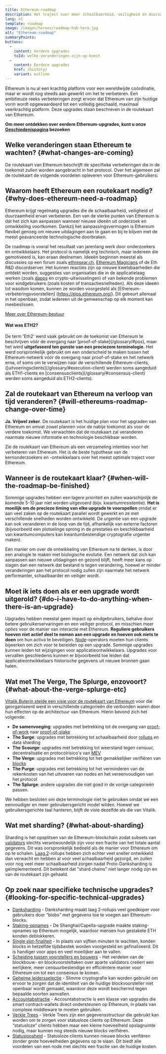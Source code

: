 ```yaml
---
title: Ethereum-roadmap
description: Het traject naar meer schaalbaarheid, veiligheid en duurzaamheid voor Ethereum.
lang: nl
template: roadmap
image: /images/heroes/roadmap-hub-hero.jpg
alt: "Ethereum-roadmap"
summaryPoints:
buttons:
  - 
    content: Verdere upgrades
    toId: welke-veranderingen-zijn-op-komst
  - 
    content: Eerdere upgrades
    href: /history/
    variant: outline
---
```


Ethereum is nu al een krachtig platform voor een wereldwijde coördinatie, maar er wordt nog steeds aan gewerkt om het te verbeteren. Een ambitieuze reeks verbeteringen zorgt ervoor dat Ethereum van zijn huidige vorm wordt opgewaardeerd tot een volledig geschaald, maximaal veerkrachtig platform. Deze upgrades staan beschreven in de routekaart van Ethereum.

**Om meer ontdekken over eerdere Ethereum-upgrades, kunt u onze [Geschiedenispagina](/history/) bezoeken**

## Welke veranderingen staan Ethereum te wachten? {#what-changes-are-coming}

De routekaart van Ethereum beschrijft de specifieke verbeteringen die in de toekomst zullen worden aangebracht in het protocol. Over het algemeen zal de routekaart de volgende voordelen opleveren voor Ethereum-gebruikers:

<CardGrid>
  <RoadmapActionCard
    href="/roadmap/scaling"
    title="Goedkopere transacties"
    image="scaling"
    description="Rollups are too expensive and rely on centralized components, causing users to place too much trust in their operators. The roadmap includes fixes for both of these problems."
    buttonText="More on reducing fees"
  />
  <RoadmapActionCard
    href="/roadmap/security"
    title="Extra veiligheid"
    image="security"
    description="Ethereum is already very secure but it can be made even stronger, ready to withstand all kinds of attack far into the future."
    buttonText="More on security"
  />
  <RoadmapActionCard
    href="/roadmap/user-experience"
    title="Betere gebruikerservaring"
    image="userExperience"
    description="More support for smart contract wallets and light-weight nodes will make using Ethereum simpler and safer."
    buttonText="More on user experience"
  />
  <RoadmapActionCard
    href="/roadmap/future-proofing"
    title="Toekomstbestendig maken"
    image="futureProofing"
    description="Ethereum researchers and developers are solving tomorrow's problems today, readying the network for future generations."
    buttonText="More on future proofing"
  />
</CardGrid>

## Waarom heeft Ethereum een routekaart nodig? {#why-does-ethereum-need-a-roadmap}

Ethereum krijgt regelmatig upgrades die de schaalbaarheid, veiligheid of duurzaamheid ervan verbeteren. Een van de sterke punten van Ethereum is dat het zich kan aanpassen wanneer nieuwe ideeën uit onderzoek en ontwikkeling voortkomen. Dankzij het aanpassingsvermogen is Ethereum flexibel genoeg om nieuwe uitdagingen aan te gaan en bij te blijven met de meest geavanceerde technologische doorbraken.

<RoadmapImageContent title="Hoe de routekaart is gedefinieerd">

De roadmap is vooral het resultaat van jarenlang werk door onderzoekers en ontwikkelaars. Het protocol is namelijk erg technisch, maar iedereen die gemotiveerd is, kan eraan deelnemen. Ideeën beginnen meestal als discussies op een forum zoals [ethresear.ch](https://ethresear.ch/), [Ethereum Magicians](https://ethereum-magicians.org/) of de Eth R&D discordserver. Het kunnen reacties zijn op nieuwe kwetsbaarheden die ontdekt worden, suggesties van organisaties die in de applicatielaag werken (zoals [dapps](/glossary/#dapp) en crypto-uitwisselingen) of van bekende problemen voor eindgebruikers (zoals kosten of transactiesnelheden). Als deze ideeën tot wasdom komen, kunnen ze worden voorgesteld als [Ethereum-verbeteringsvoorstellen] (https://eips.ethereum.org/). Dit gebeurt allemaal in het openbaar, zodat iedereen uit de gemeenschap op elk moment kan meebeslissen.

[Meer over Ethereum-bestuur](/bestuur/)

</RoadmapImageContent>

<InfoBanner mb={8}>
  <h4 style={{ marginTop: 0 }}>Wat was ETH2?</h4>

  <p>De term 'Eth2' werd vaak gebruikt om de toekomst van Ethereum te beschrijven vóór de overgang naar [proof-of-stake](/glossary/#pos), maar het werd <strong>uitgefaseerd ten gunste van een preciezere terminologie.</strong> Het werd oorspronkelijk gebruikt om een onderscheid te maken tussen het Ethereum-netwerk vóór de overgang naar proof-of-stake en het netwerk erna, of soms om te verwijzen naar de verschillende Ethereum-clients, ([uitvoeringsclients](/glossary/#execution-client) werden soms aangeduid als ETH1-clients en [consensusclients](/glossary/#consensus-client) werden soms aangeduid als ETH2-clients).</p>

</InfoBanner>

## Zal de routekaart van Ethereum na verloop van tijd veranderen? {#will-ethereums-roadmap-change-over-time}

**Ja. Vrijwel zeker**. De routekaart is het huidige plan voor het upgraden van Ethereum en omvat zowel plannen voor de nabije toekomst als voor de verdere toekomst. We verwachten dat de routekaart zal veranderen naarmate nieuwe informatie en technologie beschikbaar worden.

Zie de routekaart van Ethereum als een verzameling intenties voor het verbeteren van Ethereum. Het is de beste hypothese van de kernonderzoekers en -ontwikkelaars over het meest optimale traject voor Ethereum.

## Wanneer is de routekaart klaar? {#when-will-the-roadmap-be-finished}

Sommige upgrades hebben een lagere prioriteit en zullen waarschijnlijk de komende 5-10 jaar niet worden uitgevoerd (bijv. kwantumresistentie). **Het is moeilijk om de precieze timing van elke upgrade te voorspellen** omdat er aan veel zaken op de routekaart parallel wordt gewerkt en ze met verschillende snelheden worden ontwikkeld. De urgentie van een upgrade kan ook veranderen in de loop van de tijd, afhankelijk van externe factoren (bijvoorbeeld een plotselinge sprong in de prestaties en beschikbaarheid van kwantumcomputers kan kwantumbestendige cryptografie urgenter maken).

Eén manier om over de ontwikkeling van Ethereum na te denken, is door een analogie te maken met biologische evolutie. Een netwerk dat zich kan aanpassen aan nieuwe uitdagingen en gezond blijft, heeft meer kans op slagen dan een netwerk dat bestand is tegen verandering, hoewel er minder veranderingen aan het protocol nodig zullen zijn naarmate het netwerk performanter, schaalbaarder en veiliger wordt.

## Moet ik iets doen als er een upgrade wordt uitgerold? {#do-i-have-to-do-anything-when-there-is-an-upgrade}

Upgrades hebben meestal geen impact op eindgebruikers, behalve door betere gebruikerservaringen en een veiliger protocol, en misschien meer <i>opties</i> voor de manier van interactie met Ethereum. **Reguliere gebruikers hoeven niet actief deel te nemen aan een upgrade en hoeven ook niets te doen** om hun activa te beveiligen. [Node](/glossary/#node)-operators moeten hun clients bijwerken om zich voor te bereiden op een upgrade. Sommige upgrades kunnen leiden tot wijzigingen voor applicatieontwikkelaars. Upgrades voor vervallen geschiedenis kunnen er bijvoorbeeld toe leiden dat applicatieontwikkelaars historische gegevens uit nieuwe bronnen gaan halen.

## Wat met The Verge, The Splurge, enzovoort? {#what-about-the-verge-splurge-etc}

[Vitalik Buterin stelde een visie voor de routekaart van Ethereum](https://twitter.com/VitalikButerin/status/1741190491578810445) voor die georganiseerd werd in verschillende categorieën die verbonden waren door hun effecten op de architectuur van Ethereum. Hierin bevond zich het volgende:

- **De samenvoeging**: upgrades met betrekking tot de overgang van [proof-of-work](/glossary/#pow) naar [proof-of-stake](/glossary/#pos)
- **The Surge**: upgrades met betrekking tot schaalbaarheid door [rollups](/glossary/#rollups) en data sharding
- **The Scourge**: upgrades met betrekking tot weerstand tegen censuur, decentralisatie en protocolrisico's van [MEV](/glossary/#mev)
- **The Verge**: upgrades met betrekking tot het gemakkelijker verifiëren van [blocks](/glossary/#block)
- **The Purge**: upgrades met betrekking tot het verminderen van de rekenkosten van het uitvoeren van nodes en het vereenvoudigen van het protocol
- **The Splurge**: andere upgrades die niet goed in de vorige categorieën passen.

We hebben besloten om deze terminologie niet te gebruiken omdat we een eenvoudiger en meer gebruikersgericht model wilden. Hoewel we gebruikersgerichte taal hanteren, blijft de visie dezelfde als die van Vitalik.

## Wat met sharding? {#what-about-sharding}

Sharding is het opsplitsen van de Ethereum-blockchain zodat subsets van [validators](/glossary/#validator) slechts verantwoordelijk zijn voor een fractie van het totale aantal gegevens. Dit was oorspronkelijk bedoeld als de manier voor Ethereum om op te schalen. [Laag 2](/glossary/#layer-2)-rollups hebben zich echter veel sneller ontwikkeld dan verwacht en hebben al voor veel schaalbaarheid gezorgd, en zullen voor nog veel meer schaalbaarheid zorgen nadat Proto-Danksharding is geïmplementeerd. Dit betekent dat "shard chains" niet langer nodig zijn en van de routekaart zijn gehaald.

## Op zoek naar specifieke technische upgrades? {#looking-for-specific-technical-upgrades}

- [Danksharding](/roadmap/danksharding) - Danksharding maakt laag 2-rollups veel goedkoper voor gebruikers door “blobs” met gegevens toe te voegen aan Ethereum-blocks.
- [Staking-opnames](/staking/withdrawals) - De Shanghai/Capella-upgrade maakte staking-opnames op Ethereum mogelijk, waardoor mensen hun gestakete ETH konden deblokkeren.
- [Single slot-finaliteit](/roadmap/single-slot-finality) - In plaats van vijftien minuten te wachten, konden blocks in hetzelfde tijdsbestek worden voorgesteld en gefinaliseerd. Dit is handiger voor apps en veel moeilijker aan te vallen.
- [Scheiding tussen voorstellers en bouwers](/roadmap/pbs) - Het verdelen van de blockbouw- en blockvoorsteltaken over aparte validators creëert een eerlijkere, meer censuurbestendige en efficiëntere manier voor Ethereum om tot een consensus te komen.
- [Geheime leidersselectie](/roadmap/secret-leader-election) - Slimme cryptografie kan worden gebruikt om ervoor te zorgen dat de identiteit van de huidige blockvoorsteller niet openbaar wordt gemaakt, waardoor deze wordt beschermd tegen bepaalde soorten aanvallen.
- [Accountabstractie](/roadmap/account-abstraction) - Accountabstractie is een klasse van upgrades die smart contract-wallets direct ondersteunen op Ethereum, in plaats van complexe middleware te moeten gebruiken.
- [Verkle Trees](/roadmap/verkle-trees) - Verkle Trees zijn een gegevensstructuur die gebruikt kan worden om te zorgen voor statusloze clients op Ethereum. Deze “statusloze” clients hebben maar een kleine hoeveelheid opslagruimte nodig, maar kunnen nog steeds nieuwe blocks verifiëren.
- [Statusloosheid](/roadmap/statelessness) - Statusloze clients kunnen nieuwe blocks verifiëren zonder grote hoeveelheden gegevens op te slaan. Dit biedt alle voordelen van een node met slechts een fractie van de huidige kosten.

